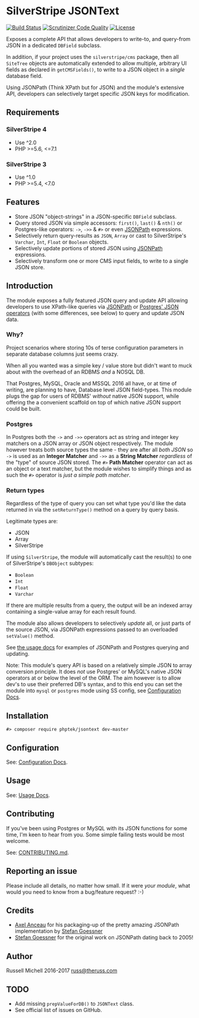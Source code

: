# SilverStripe JSONText

[![Build Status](https://api.travis-ci.org/phptek/silverstripe-jsontext.svg?branch=master)](https://travis-ci.org/phptek/silverstripe-jsontext)
[![Scrutinizer Code Quality](https://scrutinizer-ci.com/g/phptek/silverstripe-jsontext/badges/quality-score.png?b=master)](https://scrutinizer-ci.com/g/phptek/silverstripe-jsontext/?branch=master)
[![License](https://poser.pugx.org/phptek/jsontext/license.svg)](https://github.com/phptek/silverstripe-jsontext/blob/master/LICENSE.md)

Exposes a complete API that allows developers to write-to, and query-from JSON in a dedicated `DBField` subclass. 

In addition, if your project uses the `silverstripe/cms` package, then all `SiteTree` objects are automatically extended to allow multiple, arbitrary UI fields as declared in `getCMSFields()`, to write to a JSON object in a _single_ database field.

Using JSONPath (Think XPath but for JSON) and the module's extensive API, developers can selectively target specific JSON keys for modification.

## Requirements

### SilverStripe 4

* Use ^2.0
* PHP >=5.6, <=7.1

### SilverStripe 3

* Use ^1.0
* PHP >=5.4, <7.0

## Features

* Store JSON "object-strings" in a JSON-specific `DBField`  subclass.
* Query stored JSON via simple accessors: `first()`, `last()` & `nth()` or Postgres-like operators: `->`, `->>` & `#>` or even [JSONPath](http://goessner.net/articles/JsonPath/) expressions.
* Selectively return query-results as `JSON`, `Array` or cast to SilverStripe's `Varchar`, `Int`, `Float` or `Boolean` objects.
* Selectively update portions of stored JSON using [JSONPath](http://goessner.net/articles/JsonPath/) expressions.
* Selectively transform one or more CMS input fields, to write to a single JSON store.

## Introduction

The module exposes a fully featured JSON query and update API allowing developers to use XPath-like queries via [JSONPath](http://goessner.net/articles/JsonPath/)
or [Postgres' JSON operators](https://www.postgresql.org/docs/9.5/static/functions-json.html) (with some differences, see below) to query and update JSON data.

### Why?

Project scenarios where storing 10s of terse configuration parameters in separate database columns
just seems crazy. 

When all you wanted was a simple key / value store but didn't want to muck about with the overhead of an RDBMS _and_ a NOSQL DB.

That Postgres, MySQL, Oracle and MSSQL 2016 all have, or at time of writing, are planning to have, Database level JSON field-types. This module plugs the gap for users of RDBMS'
_without_ native JSON support, while offering the a convenient scaffold on top of which native JSON support could be built.

### Postgres

In Postgres both the `->` and `->>` operators act as string and integer key matchers on a JSON array or JSON object respectively. The module
however treats both source types the same - they are after all *both JSON* so `->` is used as an **Integer Matcher** and `->>` as a **String Matcher**
*regardless* of the "type" of source JSON stored. The `#>` **Path Matcher** operator can act as an object or a text matcher, but the module wishes to simplify things and as such
the `#>` operator is *just a simple path matcher*.

### Return types

Regardless of the type of query you can set what type you'd like the data returned in via the `setReturnType()` method on a query by query basis. 

Legitimate types are:

* JSON
* Array
* SilverStripe

If using `SilverStripe`, the module will automatically cast the result(s) to one of SilverStripe's `DBObject` subtypes:

* `Boolean`
* `Int`
* `Float`
* `Varchar`

If there are multiple results from a query, the output will be an indexed array containing a single-value array for each result found.

The module also allows developers to selectively *update* all, or just parts of the source JSON, via JSONPath expressions passed
to an overloaded `setValue()` method.

See [the usage docs](docs/en/usage.md) for examples of JSONPath and Postgres querying and updating.

Note: This module's query API is based on a relatively simple JSON to array conversion principle. 
It does *not* use Postgres' or MySQL's native JSON operators at or below the level of the ORM. The aim however 
is to allow dev's to use their preferred DB's syntax, and to this end you can set
the module into `mysql` or `postgres` mode using SS config, see [Configuration Docs](docs/en/configuration.md).

## Installation

    #> composer require phptek/jsontext dev-master

## Configuration

See: [Configuration Docs](docs/en/configuration.md).

## Usage

See: [Usage Docs](docs/en/usage.md). 

## Contributing

If you've been using Postgres or MySQL with its JSON functions for some time,
I'm keen to hear from you. Some simple failing tests would be most welcome.

See: [CONTRIBUTING.md](CONTRIBUTING.md).

## Reporting an issue

Please include all details, no matter how small. If it were *your module*, what would you need to know from a bug/feature request? :-)

## Credits

* [Axel Anceau](https://github.com/Peekmo/) for his packaging-up of the pretty amazing JSONPath implementation by [Stefan Goessner](https://code.google.com/archive/p/jsonpath/)
* [Stefan Goessner](https://code.google.com/archive/p/jsonpath/) for the original work on JSONPath dating back to 2005!

## Author

Russell Michell 2016-2017 <russ@theruss.com>

## TODO

* Add missing `prepValueForDB()` to `JSONText` class.
* See official list of issues on GitHub. 
